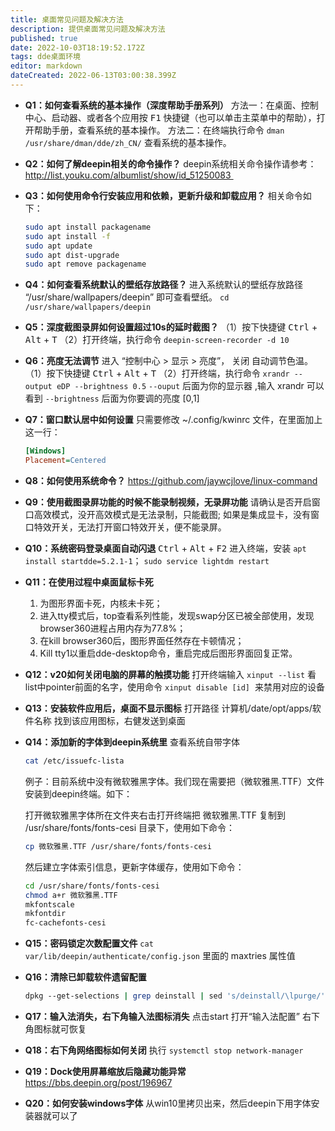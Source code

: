 ```yaml
---
title: 桌面常见问题及解决方法
description: 提供桌面常见问题及解决方法
published: true
date: 2022-10-03T18:19:52.172Z
tags: dde桌面环境
editor: markdown
dateCreated: 2022-06-13T03:00:38.399Z
---
```


- **Q1：如何查看系统的基本操作（深度帮助手册系列）**
	方法一：在桌面、控制中心、启动器、或者各个应用按 <kbd>F1</kbd> 快捷键（也可以单击主菜单中的帮助），打开帮助手册，查看系统的基本操作。
	方法二：在终端执行命令 `dman /usr/share/dman/dde/zh_CN/` 查看系统的基本操作。
    
- **Q2：如何了解deepin相关的命令操作？**
	deepin系统相关命令操作请参考：	
	http://list.youku.com/albumlist/show/id_51250083 
    
- **Q3：如何使用命令行安装应用和依赖，更新升级和卸载应用？**
	相关命令如下：
	```bash
	sudo apt install packagename
	sudo apt install -f
	sudo apt update
	sudo apt dist-upgrade
	sudo apt remove packagename
	```

- **Q4：如何查看系统默认的壁纸存放路径？**
	进入系统默认的壁纸存放路径 “/usr/share/wallpapers/deepin” 即可查看壁纸。
	`cd /usr/share/wallpapers/deepin`
    
- **Q5：深度截图录屏如何设置超过10s的延时截图？**
	（1）按下快捷键 <kbd>Ctrl</kbd> + <kbd>Alt</kbd> + <kbd>T</kbd>
	（2）打开终端，执行命令 `deepin-screen-recorder -d 10`
    
- **Q6：亮度无法调节**
	进入 “控制中心 > 显示 > 亮度”， 关闭 自动调节色温。
	（1）按下快捷键 <kbd>Ctrl</kbd> + <kbd>Alt</kbd> + <kbd>T</kbd>
	（2）打开终端，执行命令 `xrandr --output eDP --brightness 0.5`
	`--ouput` 后面为你的显示器 ,输入 xrandr 可以看到
  `--brightness` 后面为你要调的亮度 \[0,1\]
        
- **Q7：窗口默认居中如何设置**
	只需要修改 ~/.config/kwinrc 文件，在里面加上这一行：
 	```ini
	[Windows]
	Placement=Centered
  ```
    
- **Q8：如何使用系统命令？**
	https://github.com/jaywcjlove/linux-command
    
- **Q9：使用截图录屏功能的时候不能录制视频，无录屏功能**
	请确认是否开启窗口高效模式，没开高效模式是无法录制，只能截图; 如果是集成显卡，没有窗口特效开关，无法打开窗口特效开关，便不能录屏。
    
- **Q10：系统密码登录桌面自动闪退**
	<kbd>Ctrl</kbd> + <kbd>Alt</kbd> + <kbd>F2</kbd> 进入终端，安装 `apt install startdde=5.2.1-1`；
	`sudo service lightdm restart`

- **Q11：在使用过程中桌面鼠标卡死**
	1. 为图形界面卡死，内核未卡死；
	2. 进入tty模式后，top查看系列性能，发现swap分区已被全部使用，发现browser360进程占用内存为77.8%；
	3. 在kill browser360后，图形界面任然存在卡顿情况；
	4. Kill tty1以重启dde-desktop命令，重启完成后图形界面回复正常。

- **Q12：v20如何关闭电脑的屏幕的触摸功能**
	打开终端输入 `xinput --list`
	看list中pointer前面的名字，使用命令 `xinput disable [id]`  来禁用对应的设备
    
- **Q13：安装软件应用后，桌面不显示图标**
	打开路径 计算机/date/opt/apps/软件名称 找到该应用图标，右健发送到桌面
    
- **Q14：添加新的字体到deepin系统里**
	查看系统自带字体
  
	```bash
  cat /etc/issuefc-lista
 	```
  
	例子：目前系统中没有微软雅黑字体。我们现在需要把（微软雅黑.TTF）文件安装到deepin终端。如下：

	打开微软雅黑字体所在文件夹右击打开终端把 微软雅黑.TTF 复制到 /usr/share/fonts/fonts-cesi 目录下，使用如下命令：

	```bash
	cp 微软雅黑.TTF /usr/share/fonts/fonts-cesi
	```

	然后建立字体索引信息，更新字体缓存，使用如下命令：

	```bash
	cd /usr/share/fonts/fonts-cesi
	chmod a+r 微软雅黑.TTF
	mkfontscale
	mkfontdir
	fc-cachefonts-cesi
	```

- **Q15：密码锁定次数配置文件**
	`cat var/lib/deepin/authenticate/config.json` 里面的 maxtries 属性值

- **Q16：清除已卸载软件遗留配置**
	```bash
  dpkg --get-selections | grep deinstall | sed 's/deinstall/\lpurge/' | sudo dpkg --set-selections; sudo dpkg -Pa
	```
    
- **Q17：输入法消失，右下角输入法图标消失**
	点击start 打开“输入法配置” 右下角图标就可恢复

- **Q18：右下角网络图标如何关闭**
	执行 `systemctl stop network-manager`
    
- **Q19：Dock使用屏幕缩放后隐藏功能异常**
	https://bbs.deepin.org/post/196967
    
- **Q20：如何安装windows字体**
	从win10里拷贝出来，然后deepin下用字体安装器就可以了
